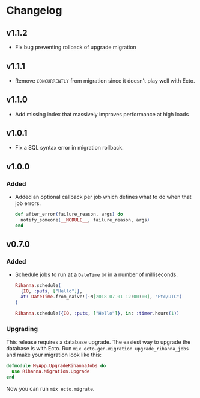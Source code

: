# Changelog

## v1.1.2

- Fix bug preventing rollback of upgrade migration

## v1.1.1

- Remove `CONCURRENTLY` from migration since it doesn't play well with Ecto.

## v1.1.0

- Add missing index that massively improves performance at high loads

## v1.0.1

- Fix a SQL syntax error in migration rollback.

## v1.0.0

### Added

- Added an optional callback per job which defines what to do when that job errors.

  ```elixir
  def after_error(failure_reason, args) do
    notify_someone(__MODULE__, failure_reason, args)
  end
  ```

## v0.7.0

### Added

- Schedule jobs to run at a `DateTime` or in a number of milliseconds.

  ```elixir
  Rihanna.schedule(
    {IO, :puts, ["Hello"]},
    at: DateTime.from_naive!(~N[2018-07-01 12:00:00], "Etc/UTC")
  )

  Rihanna.schedule({IO, :puts, ["Hello"]}, in: :timer.hours(1))
  ```

### Upgrading

This release requires a database upgrade. The easiest way to upgrade the database is with Ecto. Run `mix ecto.gen.migration upgrade_rihanna_jobs` and make your migration look like this:

```elixir
defmodule MyApp.UpgradeRihannaJobs do
  use Rihanna.Migration.Upgrade
end
```

Now you can run `mix ecto.migrate`.
